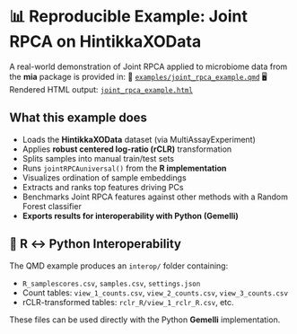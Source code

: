 # 📊 Reproducible Example: Joint RPCA on HintikkaXOData

A real-world demonstration of Joint RPCA applied to microbiome data from the **mia** package is provided in:
📄 [`examples/joint_rpca_example.qmd`](https://github.com/aituar17/Joint_RPCA_in_R/blob/main/examples/joint_rpca_example.qmd)
🖥️ Rendered HTML output: [`joint_rpca_example.html`](https://github.com/aituar17/Joint_RPCA_in_R/blob/main/examples/joint_rpca_example.html)

## What this example does
- Loads the **HintikkaXOData** dataset (via MultiAssayExperiment)
- Applies **robust centered log-ratio (rCLR)** transformation
- Splits samples into manual train/test sets
- Runs `jointRPCAuniversal()` from the **R implementation**
- Visualizes ordination of sample embeddings
- Extracts and ranks top features driving PCs
- Benchmarks Joint RPCA features against other methods with a Random Forest classifier
- **Exports results for interoperability with Python (Gemelli)**

## 🔄 R ↔ Python Interoperability
The QMD example produces an `interop/` folder containing:
- `R_samplescores.csv`, `samples.csv`, `settings.json`
- Count tables: `view_1_counts.csv`, `view_2_counts.csv`, `view_3_counts.csv`
- rCLR-transformed tables: `rclr_R/view_1_rclr_R.csv`, etc.

These files can be used directly with the Python **Gemelli** implementation.
